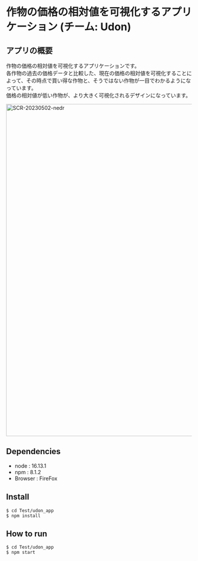 # 作物の価格の相対値を可視化するアプリケーション (チーム: Udon)
## アプリの概要
作物の価格の相対値を可視化するアプリケーションです。  
各作物の過去の価格データと比較した、現在の価格の相対値を可視化することによって、その時点で買い得な作物と、そうではない作物が一目でわかるようになっています。  
価格の相対値が低い作物が、より大きく可視化されるデザインになっています。


<img width="900" alt="SCR-20230502-nedr" src="https://github.com/reireirei1221/Infovis/assets/72299684/2a3f878e-e19a-4f59-9488-2956f061cc6c">

## Dependencies
- node : 16.13.1
- npm : 8.1.2
- Browser : FireFox  

## Install 
```
$ cd Test/udon_app
$ npm install
```

## How to run
```
$ cd Test/udon_app
$ npm start
```
